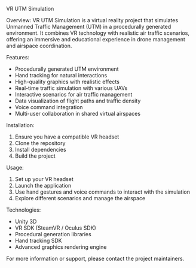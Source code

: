 VR UTM Simulation

Overview:
VR UTM Simulation is a virtual reality project that simulates Unmanned Traffic Management (UTM) in a procedurally generated environment. It combines VR technology with realistic air traffic scenarios, offering an immersive and educational experience in drone management and airspace coordination.

Features:
- Procedurally generated UTM environment
- Hand tracking for natural interactions
- High-quality graphics with realistic effects
- Real-time traffic simulation with various UAVs
- Interactive scenarios for air traffic management
- Data visualization of flight paths and traffic density
- Voice command integration
- Multi-user collaboration in shared virtual airspaces

Installation:
1. Ensure you have a compatible VR headset
2. Clone the repository
3. Install dependencies
4. Build the project

Usage:
1. Set up your VR headset
2. Launch the application
3. Use hand gestures and voice commands to interact with the simulation
4. Explore different scenarios and manage the airspace

Technologies:
- Unity 3D
- VR SDK (SteamVR / Oculus SDK)
- Procedural generation libraries
- Hand tracking SDK
- Advanced graphics rendering engine


For more information or support, please contact the project maintainers.
